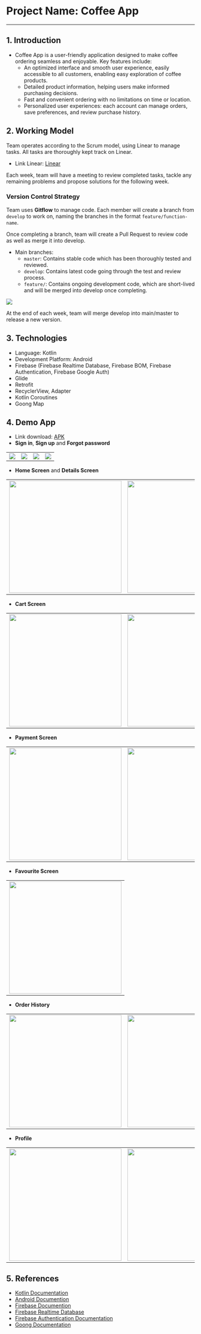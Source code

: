# Project Name: Coffee App
---

## 1. Introduction
- Coffee App is a user-friendly application designed to make coffee ordering seamless and enjoyable. Key features include:
  - An optimized interface and smooth user experience, easily accessible to all customers, enabling easy exploration of coffee products.
  - Detailed product information, helping users make informed purchasing decisions.
  - Fast and convenient ordering with no limitations on time or location.
  - Personalized user experiences: each account can manage orders, save preferences, and review purchase history.
  
## 2. Working Model
Team operates according to the Scrum model, using Linear to manage tasks. All tasks are thoroughly kept track on Linear.

- Link Linear: [Linear](https://linear.app/coffeshop/join/a81f6301450ce305c5602b1a8ba82123?s=1)

Each week, team will have a meeting to review completed tasks, tackle any remaining problems and propose solutions for the following week. 

### Version Control Strategy
Team uses **Gitflow** to manage code. Each member will create a branch from `develop` to work on, naming the branches in the format `feature/function-name`. 

Once completing a branch, team will create a Pull Request to review code as well as merge it into develop.

- Main branches:
  - `master`: Contains stable code which has been thoroughly tested and reviewed.
  - `develop`: Contains latest code going through the test and review process.
  - `feature/`: Contains ongoing development code, which are short-lived and will be merged into develop once completing.

<div>
  <img src="https://github.com/gxdumplingg/ReadMe.Image/blob/gxdumplingg-coffee-app/gitflow-1.png">
</div>

At the end of each week, team will merge develop into main/master to release a new version.
## 3. Technologies
- Language: Kotlin
- Development Platform: Android
- Firebase (Firebase Realtime Database, Firebase BOM, Firebase Authentication, Firebase Google Auth)
- Glide
- Retrofit
- RecyclerView, Adapter
- Kotlin Coroutines
- Goong Map

## 4. Demo App
- Link download: [APK](https://drive.google.com/file/d/1ZoYQSUmqmvTIaRh82EOQ9O2wC58enlCY/view)
- **Sign in**, **Sign up** and **Forgot password**
<table>
  <tr>
    <td><img src="https://github.com/gxdumplingg/ReadMe.Image/blob/gxdumplingg-coffee-app/sign_in.png"></td>
    <td><img src="https://github.com/gxdumplingg/ReadMe.Image/blob/gxdumplingg-coffee-app/sign_up.png"></td>
    <td><img src="https://github.com/gxdumplingg/ReadMe.Image/blob/gxdumplingg-coffee-app/forgot_pw_1.png" ></td>
    <td><img src="https://github.com/gxdumplingg/ReadMe.Image/blob/gxdumplingg-coffee-app/forgot_pw_2.png"></td>
   </tr> 
</table>

- **Home Screen** and **Details Screen**
<table>
  <tr>
    <td><img src="https://github.com/gxdumplingg/ReadMe.Image/blob/gxdumplingg-coffee-app/home.png" width = 300></td>
    <td><img src="https://github.com/gxdumplingg/ReadMe.Image/blob/gxdumplingg-coffee-app/coffee_detail.png" width = 300></td>
    <td><img src="https://github.com/gxdumplingg/ReadMe.Image/blob/gxdumplingg-coffee-app/bean_detail.png" width = 300></td>
   </tr> 
</table>

- **Cart Screen**
<table>
  <tr>
    <td><img src="https://github.com/gxdumplingg/ReadMe.Image/blob/gxdumplingg-coffee-app/add_to_cart.png" width = 300></td>
    <td><img src="https://github.com/gxdumplingg/ReadMe.Image/blob/gxdumplingg-coffee-app/cart_screen.png" width = 300></td>
   </tr> 
</table>

- **Payment Screen**
<table>
  <tr>
    <td><img src="https://github.com/gxdumplingg/ReadMe.Image/blob/gxdumplingg-coffee-app/payment_screen.png" width = 300></td>
    <td><img src="https://github.com/gxdumplingg/ReadMe.Image/blob/gxdumplingg-coffee-app/map.png" width = 300></td>
   </tr> 
</table>

- **Favourite Screen**
<table>
  <tr>
    <td><img src="https://github.com/gxdumplingg/ReadMe.Image/blob/gxdumplingg-coffee-app/favourite.png" width = 300></td>
   </tr> 
</table>

- **Order History**
<table>
  <tr>
    <td><img src="https://github.com/gxdumplingg/ReadMe.Image/blob/gxdumplingg-coffee-app/order_history.png" width = 300></td>
    <td><img src="https://github.com/gxdumplingg/ReadMe.Image/blob/gxdumplingg-coffee-app/order_history_detail.png" width = 300></td>
   </tr> 
</table>

- **Profile**
<table>
  <tr>
    <td><img src="https://github.com/gxdumplingg/ReadMe.Image/blob/gxdumplingg-coffee-app/profile.png" width = 300></td>
    <td><img src="https://github.com/gxdumplingg/ReadMe.Image/blob/gxdumplingg-coffee-app/edit_profile.png" width = 300></td>
    <td><img src="https://github.com/gxdumplingg/ReadMe.Image/blob/gxdumplingg-coffee-app/change_pw.png" width = 300></td>
   </tr> 
</table>

## 5. References
- [Kotlin Documentation](https://kotlinlang.org/docs/home.html)
- [Android Documention](https://developer.android.com/reference/org/w3c/dom/Document)
- [Firebase Documention](https://firebase.google.com/docs)
- [Firebase Realtime Database](https://firebase.google.com/docs/database?hl=vi)
- [Firebase Authentication Documentation](https://firebase.google.com/docs/auth)
- [Goong Documentation](https://help.goong.io/kb/app/android/tich-hop-goong-map-sdk-vao-android/)
